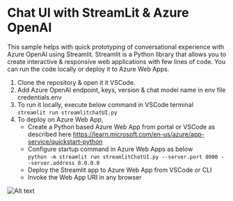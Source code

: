 # Chat UI with StreamLit & Azure OpenAI
This sample helps with quick prototyping of conversational experience with Azure OpenAI using Streamlit. Streamlit is a Python library that allows you to create interactive & responsive web applications with few lines of code. 
You can run the code locally or deploy it to Azure Web Apps. 
1. Clone the repository & open it it VSCode.
2. Add Azure OpenAI endpoint, keys, version & chat model name in env file credentials.env
4. To run it locally, execute below command in VSCode terminal\
   ``` streamlit run streamlitchatUI.py ```
5. To deploy on Azure Web App, 
   - Create a Python based Azure Web App from portal or VSCode as described here https://learn.microsoft.com/en-us/azure/app-service/quickstart-python
   - Configure startup command in Azure Web Apps as below\
   ``` python -m streamlit run streamlitChatUI.py --server.port 8000 --server.address 0.0.0.0 ```
   - Deploy the Streamlit app to Azure Web App from VSCode or CLI
   - Invoke the Web App URI in any browser
  
![Alt text](chatbot.png?raw=true "Title")

